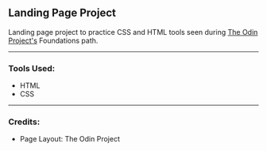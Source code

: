 ## Landing Page Project

Landing page project to practice CSS and HTML tools seen during [The Odin Project's](https://www.theodinproject.com/) Foundations path.

--- 

### Tools Used:
* HTML
* CSS

---

### Credits:
* Page Layout: The Odin Project